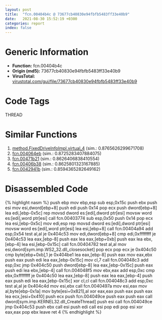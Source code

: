 ```yaml
---
layout: post
title:  "fcn.00404b4c @ 73677cb40830e94fbfb5483ff33e40b9"
date:   2021-08-30 15:52:19 +0300
categories: report
index: false
---
```


# Generic Information
- **Function:** fcn.00404b4c
- **Origin (md5):** 73677cb40830e94fbfb5483ff33e40b9
- **VirusTotal:** [virustotal.com/gui/file/73677cb40830e94fbfb5483ff33e40b9][virustotal_ref]

# Code Tags
<span class="tag" id="THREAD">THREAD</span>


# Similar Functions

1. [method.FixedDriveInfoImpl.virtual\_4][similar_1_ref] (sim.: 0.8765626299671708)
2. [fcn.004064eb][similar_2_ref] (sim.: 0.8725283407884075)
3. [fcn.00471b21][similar_3_ref] (sim.: 0.8626406838410554)
4. [fcn.00406b38][similar_4_ref] (sim.: 0.8625801323167885)
5. [fcn.0042941b][similar_5_ref] (sim.: 0.8594365282649162)


# Disassembled Code

{% highlight nasm %}
push ebp
mov ebp,esp
sub esp,0x15c
push ebx
push esi
mov esi,dword[ebp+8]
push edi
push 0x14
pop ecx
push dword[ebp+8]
lea edi,[ebp-0x5c]
rep movsd dword es:[edi],dword ptr[esi]
movsw word es:[edi],word ptr[esi]
call fcn.00403774
sub esp,0x50
push 0x14
pop ecx
lea esi,[ebp-0x5c]
mov edi,esp
rep movsd dword es:[edi],dword ptr[esi]
movsw word es:[edi],word ptr[esi]
lea esi,[ebp+8]
call fcn.00404a94
add esp,0x54
test al,al
je 0x404c53
mov edi,dword[ebp+8]
cmp edi,0xffffffff
je 0x404c53
lea eax,[ebp-8]
push eax
lea eax,[ebp+0xb]
push eax
lea ebx,[ebp-4]
lea esi,[ebp-0x15c]
call fcn.00404782
test al,al
mov esi,dword[sym.imp.WS2_32.dll_closesocket]
pop ecx
pop ecx
je 0x404c50
cmp byte[ebp+0xb],1
je 0x404be1
lea eax,[ebp-8]
push eax
mov eax,ebx
push eax
push edi
lea eax,[ebp-0x15c]
mov cl,7
call fcn.004048c3
add esp,0xc
jmp 0x404c50
push dword[ebp-8]
lea eax,[ebp-0x15c]
push eax
push edi
lea ebx,[ebp-4]
call fcn.004048f5
mov ebx,eax
add esp,0xc
cmp ebx,0xffffffff
je 0x404c50
lea eax,[ebp-8]
push eax
lea eax,[ebp-4]
push eax
push edi
lea eax,[ebp-0x15c]
xor cl,cl
call fcn.004048c3
add esp,0xc
test al,al
je 0x404c4d
mov esi,ebx
call fcn.0040497a
mov esi,eax
mov al,byte[ebp-0x1a]
mov byte[esi+0x821],al
xor eax,eax
push eax
push eax
lea ecx,[esi+0x410]
push ecx
push fcn.004049ce
push eax
push eax
call dword[sym.imp.KERNEL32.dll_CreateThread]
push esi
call fcn.004049ce
jmp 0x404c53
push ebx
call esi
push edi
call esi
pop edi
pop esi
xor eax,eax
pop ebx
leave
ret 4
{% endhighlight %}


[similar_1_ref]: /report/method.FixedDriveInfoImpl.virtual_4@ba5ec83721de3ca10b3c9583f3b2c6a1
[similar_2_ref]: /report/fcn.004064eb@73677cb40830e94fbfb5483ff33e40b9
[similar_3_ref]: /report/fcn.00471b21@d96761eb00d2d97e2b6f5ffffed0b46a
[similar_4_ref]: /report/fcn.00406b38@73677cb40830e94fbfb5483ff33e40b9
[similar_5_ref]: /report/fcn.0042941b@9c2b894b84f59672d8be2e984066f76f
[virustotal_ref]: https://www.virustotal.com/gui/file/73677cb40830e94fbfb5483ff33e40b9